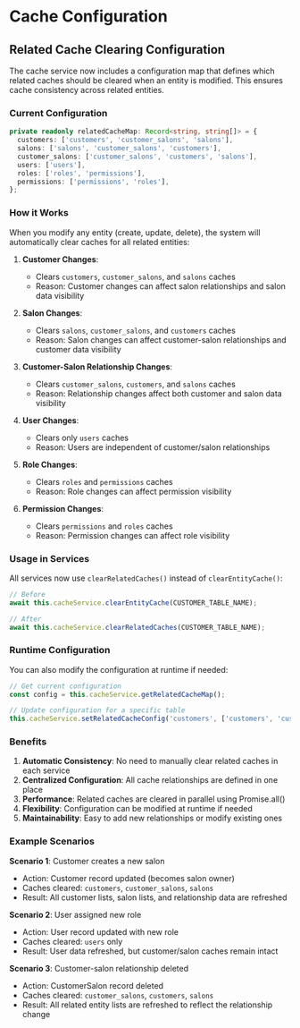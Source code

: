 # Cache Configuration

## Related Cache Clearing Configuration

The cache service now includes a configuration map that defines which related caches should be cleared when an entity is modified. This ensures cache consistency across related entities.

### Current Configuration

```typescript
private readonly relatedCacheMap: Record<string, string[]> = {
  customers: ['customers', 'customer_salons', 'salons'],
  salons: ['salons', 'customer_salons', 'customers'],
  customer_salons: ['customer_salons', 'customers', 'salons'],
  users: ['users'],
  roles: ['roles', 'permissions'],
  permissions: ['permissions', 'roles'],
};
```

### How it Works

When you modify any entity (create, update, delete), the system will automatically clear caches for all related entities:

1. **Customer Changes**: 
   - Clears `customers`, `customer_salons`, and `salons` caches
   - Reason: Customer changes can affect salon relationships and salon data visibility

2. **Salon Changes**: 
   - Clears `salons`, `customer_salons`, and `customers` caches  
   - Reason: Salon changes can affect customer-salon relationships and customer data visibility

3. **Customer-Salon Relationship Changes**:
   - Clears `customer_salons`, `customers`, and `salons` caches
   - Reason: Relationship changes affect both customer and salon data visibility

4. **User Changes**:
   - Clears only `users` caches
   - Reason: Users are independent of customer/salon relationships

5. **Role Changes**:
   - Clears `roles` and `permissions` caches
   - Reason: Role changes can affect permission visibility

6. **Permission Changes**:
   - Clears `permissions` and `roles` caches
   - Reason: Permission changes can affect role visibility

### Usage in Services

All services now use `clearRelatedCaches()` instead of `clearEntityCache()`:

```typescript
// Before
await this.cacheService.clearEntityCache(CUSTOMER_TABLE_NAME);

// After  
await this.cacheService.clearRelatedCaches(CUSTOMER_TABLE_NAME);
```

### Runtime Configuration

You can also modify the configuration at runtime if needed:

```typescript
// Get current configuration
const config = this.cacheService.getRelatedCacheMap();

// Update configuration for a specific table
this.cacheService.setRelatedCacheConfig('customers', ['customers', 'customer_salons']);
```

### Benefits

1. **Automatic Consistency**: No need to manually clear related caches in each service
2. **Centralized Configuration**: All cache relationships are defined in one place
3. **Performance**: Related caches are cleared in parallel using Promise.all()
4. **Flexibility**: Configuration can be modified at runtime if needed
5. **Maintainability**: Easy to add new relationships or modify existing ones

### Example Scenarios

**Scenario 1**: Customer creates a new salon
- Action: Customer record updated (becomes salon owner)
- Caches cleared: `customers`, `customer_salons`, `salons`
- Result: All customer lists, salon lists, and relationship data are refreshed

**Scenario 2**: User assigned new role  
- Action: User record updated with new role
- Caches cleared: `users` only
- Result: User data refreshed, but customer/salon caches remain intact

**Scenario 3**: Customer-salon relationship deleted
- Action: CustomerSalon record deleted
- Caches cleared: `customer_salons`, `customers`, `salons`  
- Result: All related entity lists are refreshed to reflect the relationship change
